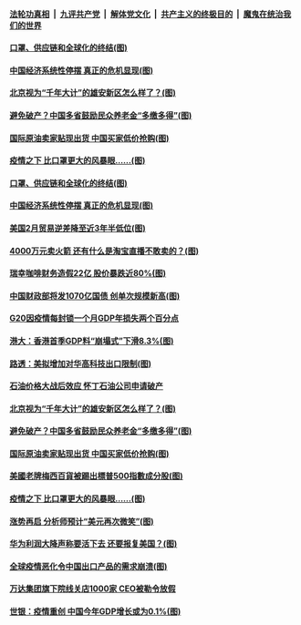 

####  [法轮功真相](../../../../basic/blob/master/README.md?t=04032030) &nbsp;|&nbsp; [九评共产党](../../../../9ping.md/blob/master/README.md?t=04032030) &nbsp;|&nbsp; [解体党文化](../../../../jtdwh.md/blob/master/README.md?t=04032030)  &nbsp;|&nbsp; [共产主义的终极目的](../../../../gczydzjmd.md/blob/master/README.md?t=04032030) &nbsp;|&nbsp; [魔鬼在统治我们的世界](../../../../mgztzwmdsj.md/blob/master/README.md?t=04032030) 

#### [口罩、供应链和全球化的终结(图)](../pages/p5/928442.md?t=04032030) 

#### [中国经济系统性停摆 真正的危机显现(图)](../pages/p5/928404.md?t=04032030) 

#### [北京视为“千年大计”的雄安新区怎么样了？(图)](../pages/p5/928395.md?t=04032030) 

#### [避免破产？中国多省鼓励民众养老金“多缴多得”(图)](../pages/p5/928387.md?t=04032030) 

#### [国际原油卖家贴现出货 中国买家低价抢购(图)](../pages/p5/928371.md?t=04032030) 

#### [疫情之下 比口罩更大的风暴眼……(图)](../pages/p5/928331.md?t=04032030) 

#### [口罩、供应链和全球化的终结(图)](../pages/p5/928442.md?t=04032030) 

#### [中国经济系统性停摆 真正的危机显现(图)](../pages/p5/928404.md?t=04032030) 

#### [美国2月贸易逆差降至近3年半低位(图)](../pages/p5/928432.md?t=04032030) 

#### [4000万元卖火箭 还有什么是淘宝直播不敢卖的？(图)](../pages/p5/928429.md?t=04032030) 

#### [瑞幸咖啡财务造假22亿 股价暴跌近80%(图)](../pages/p5/928431.md?t=04032030) 

#### [中国财政部将发1070亿国债 创单次规模新高(图)](../pages/p5/928427.md?t=04032030) 

#### [G20因疫情每封锁一个月GDP年损失两个百分点](../pages/p5/928420.md?t=04032030) 

#### [港大：香港首季GDP料“崩塌式”下滑8.3%(图)](../pages/p5/928414.md?t=04032030) 

#### [路透：美拟增加对华高科技出口限制(图)](../pages/p5/928410.md?t=04032030) 

#### [石油价格大战后效应 怀丁石油公司申请破产](../pages/p5/928398.md?t=04032030) 

#### [北京视为“千年大计”的雄安新区怎么样了？(图)](../pages/p5/928395.md?t=04032030) 

#### [避免破产？中国多省鼓励民众养老金“多缴多得”(图)](../pages/p5/928387.md?t=04032030) 

#### [国际原油卖家贴现出货 中国买家低价抢购(图)](../pages/p5/928371.md?t=04032030) 

#### [美國老牌梅西百貨被踢出標普500指數成分股(图)](../pages/p5/928339.md?t=04032030) 

#### [疫情之下 比口罩更大的风暴眼……(图)](../pages/p5/928331.md?t=04032030) 

#### [涨势再启 分析师预计“美元再次微笑”(图)](../pages/p5/928302.md?t=04032030) 

#### [华为利润大降声称要活下去 还要报复美国？(图)](../pages/p5/928296.md?t=04032030) 

#### [全球疫情恶化令中国出口产品的需求崩溃(图)](../pages/p5/928325.md?t=04032030) 

#### [万达集团旗下院线关店1000家 CEO被勒令放假](../pages/p5/928313.md?t=04032030) 

#### [世银：疫情重创 中国今年GDP增长或为0.1%(图)](../pages/p5/928304.md?t=04032030) 

